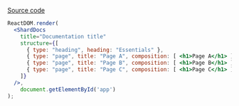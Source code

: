 [Source code](https://github.com/fa-repo/shard-docs/tree/master/examples/src/04ExamplesBasicExample)
```jsx
ReactDOM.render(
  <ShardDocs
    title="Documentation title"
    structure={[
      { type: "heading", heading: "Essentials" },
      { type: "page", title: "Page A", composition: [ <h1>Page A</h1> ] },
      { type: "page", title: "Page B", composition: [ <h1>Page B</h1> ] },
      { type: "page", title: "Page C", composition: [ <h1>Page C</h1> ] },
    ]}
  />,
    document.getElementById('app')
);
```
